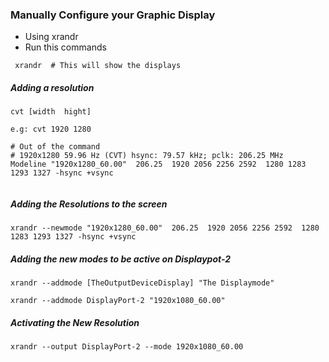 ### Manually Configure your Graphic Display 
- Using xrandr 
- Run this commands 
```
 xrandr  # This will show the displays 

```

##### Adding a resolution 
```
cvt [width  hight]

e.g: cvt 1920 1280

# Out of the command 
# 1920x1280 59.96 Hz (CVT) hsync: 79.57 kHz; pclk: 206.25 MHz
Modeline "1920x1280_60.00"  206.25  1920 2056 2256 2592  1280 1283 1293 1327 -hsync +vsync


```

##### Adding the Resolutions to the screen 

```
xrandr --newmode "1920x1280_60.00"  206.25  1920 2056 2256 2592  1280 1283 1293 1327 -hsync +vsync  
```

##### Adding the new modes to be active on Displaypot-2
```
xrandr --addmode [TheOutputDeviceDisplay] "The Displaymode"

xrandr --addmode DisplayPort-2 "1920x1080_60.00"

```

##### Activating the New Resolution 

```
xrandr --output DisplayPort-2 --mode 1920x1080_60.00
```